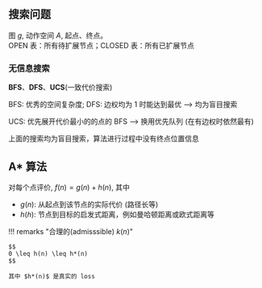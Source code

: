 
## 搜索问题

图 $g$, 动作空间 $A$, 起点、终点。  
OPEN 表：所有待扩展节点；CLOSED 表：所有已扩展节点

### 无信息搜索

**BFS**、**DFS**、**UCS**(一致代价搜索)

BFS: 优秀的空间复杂度; DFS: 边权均为 1 时能达到最优 --> 均为盲目搜索

UCS: 优先展开代价最小的的点的 BFS --> 换用优先队列 (在有边权时依然最有)

上面的搜索均为盲目搜索，算法进行过程中没有终点位置信息

## A* 算法

对每个点评价, $f(n) = g(n) + h(n)$, 其中  
- $g(n)$: 从起点到该节点的实际代价 (路径长等)  
- $h(h)$: 节点到目标的启发式距离，例如曼哈顿距离或欧式距离等

!!! remarks "合理的(admisssible) $k(n)$"

    $$
    0 \leq h(n) \leq h*(n)
    $$

    其中 $h*(n)$ 是真实的 loss